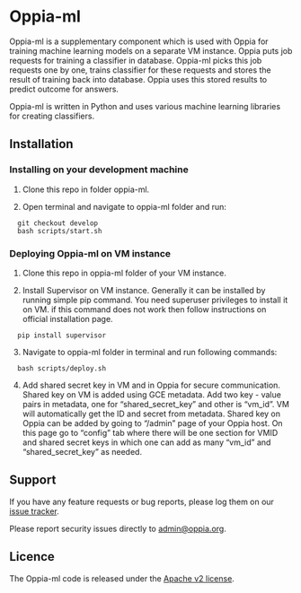 # Oppia-ml

Oppia-ml is a supplementary component which is used with Oppia for training machine learning models on a separate VM instance. Oppia puts job requests for training a classifier in database. Oppia-ml picks this job requests one by one, trains classifier for these requests and stores the result of training back into database. Oppia uses this stored results to predict outcome for answers.
 
Oppia-ml is written in Python and uses various machine learning libraries for creating classifiers.

## Installation

### Installing on your development machine

1. Clone this repo in folder oppia-ml.

2. Open terminal and navigate to oppia-ml folder and run:
  ```
    git checkout develop
    bash scripts/start.sh
  ```

 
### Deploying Oppia-ml on VM instance

1. Clone this repo in oppia-ml folder of your VM instance.

2. Install Supervisor on VM instance. Generally it can be installed by running simple pip command. You need superuser privileges to install it on VM. if this command does not work then follow instructions on official installation page. 
  ```
    pip install supervisor
  ```

3. Navigate to oppia-ml folder in terminal and run following commands:
  ```
    bash scripts/deploy.sh
  ```

4. Add shared secret key in VM and in Oppia for secure communication.
  Shared key on VM is added using GCE metadata. Add two key - value pairs in metadata, one for “shared_secret_key” and other is “vm_id”. VM will automatically get the ID and secret from metadata.
  Shared key on Oppia can be added by going to “/admin” page of your Oppia host. On this page go to “config” tab where there will be one section for VMID and shared secret keys in which one can add as many “vm_id” and “shared_secret_key” as needed.

## Support
If you have any feature requests or bug reports, please log them on our [issue tracker](https://github.com/oppia/oppia-ml/issues/new?title=Describe%20your%20feature%20request%20or%20bug%20report%20succinctly&body=If%20you%27d%20like%20to%20propose%20a%20feature,%20describe%20what%20you%27d%20like%20to%20see.%20Mock%20ups%20would%20be%20great!%0A%0AIf%20you%27re%20reporting%20a%20bug,%20please%20be%20sure%20to%20include%20the%20expected%20behaviour,%20the%20observed%20behaviour,%20and%20steps%20to%20reproduce%20the%20problem.%20Console%20copy-pastes%20and%20any%20background%20on%20the%20environment%20would%20also%20be%20helpful.%0A%0AThanks!).
 
Please report security issues directly to admin@oppia.org.
 
## Licence
The Oppia-ml code is released under the [Apache v2 license](https://github.com/oppia/oppia-ml/blob/master/LICENSE).
